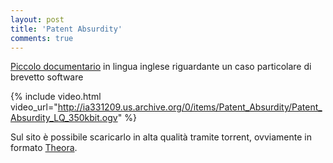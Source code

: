 ```yaml
---
layout: post
title: 'Patent Absurdity'
comments: true
---
```

[Piccolo documentario](http://patentabsurdity.com/) in lingua inglese riguardante un caso particolare di brevetto software

{% include video.html video_url="http://ia331209.us.archive.org/0/items/Patent_Absurdity/Patent_Absurdity_LQ_350kbit.ogv" %}

Sul sito è possibile scaricarlo in alta qualità tramite torrent, ovviamente in formato [Theora](http://theora.org/).
